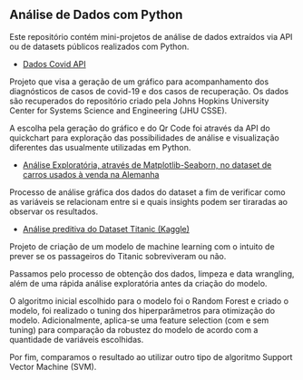 ## Análise de Dados com Python

Este repositório contém mini-projetos de análise de dados extraídos via API ou de datasets públicos realizados com Python.

* [Dados Covid API](https://github.com/kevinsetio/Data_Analysis/blob/master/Dados_covid.ipynb)

Projeto que visa a geração de um gráfico para acompanhamento dos diagnósticos de casos de covid-19 e dos casos de recuperação. Os dados são recuperados do repositório criado pela Johns Hopkins University Center for Systems Science and Engineering (JHU CSSE).

A escolha pela geração do gráfico e do Qr Code foi através da API do quickchart para exploração das possibilidades de análise e visualização diferentes das usualmente utilizadas em Python.

* [Análise Exploratória, através de Matplotlib-Seaborn, no dataset de carros usados à venda na Alemanha](https://github.com/kevinsetio/Data_Analysis/blob/master/Analise_exploratoria_Seaborn.ipynb)

Processo de análise gráfica dos dados do dataset a fim de verificar como as variáveis se relacionam entre si e quais insights podem ser tiraradas ao observar os resultados.

* [Análise preditiva do Dataset Titanic (Kaggle)](https://github.com/kevinsetio/Data_Analysis/blob/master/Kaggle_Titanic/Titanic.ipynb)

Projeto de criação de um modelo de machine learning com o intuito de prever se os passageiros do Titanic sobreviveram ou não.

Passamos pelo processo de obtenção dos dados, limpeza e data wrangling, além de uma rápida análise exploratória antes da criação do modelo.

O algoritmo inicial escolhido para o modelo foi o Random Forest e criado o modelo, foi realizado o tuning dos hiperparâmetros para otimização do modelo. Adicionalmente, aplica-se uma feature selection (com e sem tuning) para comparação da robustez do modelo de acordo com a quantidade de variáveis escolhidas.

Por fim, comparamos o resultado ao utilizar outro tipo de algoritmo Support Vector Machine (SVM).

